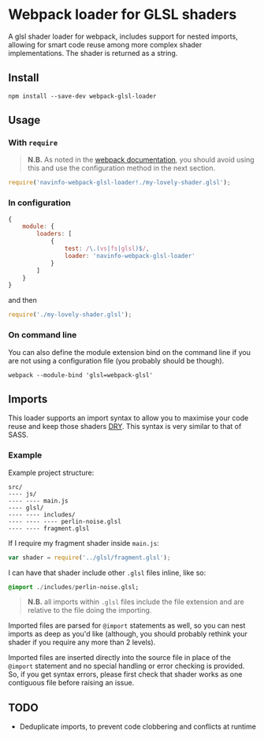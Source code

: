 # Webpack loader for GLSL shaders

A glsl shader loader for webpack, includes support for nested imports, 
allowing for smart code reuse among more complex shader implementations. 
The shader is returned as a string.

## Install

```shell
npm install --save-dev webpack-glsl-loader
```

## Usage

### With `require`

> **N.B.** As noted in the [webpack documentation](
http://webpack.github.io/docs/using-loaders.html#loaders-in-require), you
should avoid using this and use the configuration method in the next section.

```javascript
require('navinfo-webpack-glsl-loader!./my-lovely-shader.glsl');
```

### In configuration

```javascript
{
    module: {
        loaders: [
            {
                test: /\.(vs|fs|glsl)$/,
                loader: 'navinfo-webpack-glsl-loader'
            }
        ]
    }
}
```

and then

```javascript
require('./my-lovely-shader.glsl');
```

### On command line

You can also define the module extension bind on the command line if you are
not using a configuration file (you probably should be though).

```shell
webpack --module-bind 'glsl=webpack-glsl'
```

## Imports

This loader supports an import syntax to allow you to maximise your code reuse
and keep those shaders
[DRY](http://en.wikipedia.org/wiki/Don%27t_repeat_yourself). This syntax is 
very similar to that of SASS.

### Example

Example project structure:
```
src/
---- js/
---- ---- main.js
---- glsl/
---- ---- includes/
---- ---- ---- perlin-noise.glsl
---- ---- fragment.glsl
```

If I require my fragment shader inside `main.js`:

```javascript
var shader = require('../glsl/fragment.glsl');
```

I can have that shader include other `.glsl` files inline, like so:

```sass
@import ./includes/perlin-noise.glsl;
```

> **N.B.** all imports within `.glsl` files include the file extension and
are relative to the file doing the importing.

Imported files are parsed for `@import` statements as well, so you can nest
imports as deep as you'd like (although, you should probably rethink your
shader if you require any more than 2 levels).

Imported files are inserted directly into the source file in place of the
`@import` statement and no special handling or error checking is provided. So,
if you get syntax errors, please first check that shader works as one 
contiguous file before raising an issue.

## TODO

+ Deduplicate imports, to prevent code clobbering and conflicts at runtime
